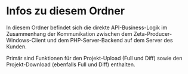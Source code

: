 ﻿# Infos zu diesem Ordner

In diesem Ordner befindet sich die direkte API-Business-Logik im Zusammenhang der Kommunikation zwischen dem Zeta-Producer-Windows-Client und dem PHP-Server-Backend auf dem Server des Kunden.

Primär sind Funktionen für den Projekt-Upload (Full und Diff) sowie den Projekt-Download (ebenfalls Full und Diff) enthalten.